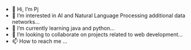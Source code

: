 - 👋 Hi, I’m Pj
- 👀 I’m interested in AI and Natural Language Processing additional data networks...
- 🌱 I’m currently learning java and python...
- 💞️ I’m looking to collaborate on projects related to web development...
- 📫 How to reach me ...

<!---
Geus7/Geus7 is a ✨ special ✨ repository because its `README.md` (this file) appears on your GitHub profile.
You can click the Preview link to take a look at your changes.
--->

